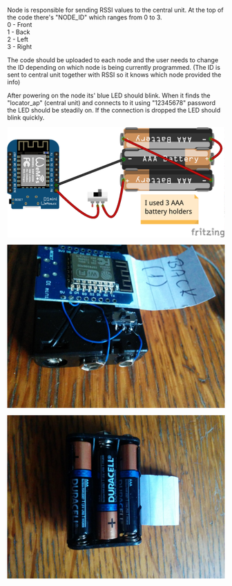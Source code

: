 Node is responsible for sending RSSI values to the central unit. At the top of the code there's "NODE_ID" which ranges from 0 to 3.  
0 - Front  
1 - Back  
2 - Left  
3 - Right  

The code should be uploaded to each node and the user needs to change the ID depending on which node is being currently programmed. (The ID is sent to central unit together with RSSI so it knows which node provided the info)  

After powering on the node its' blue LED should blink. When it finds the "locator_ap" (central unit) and connects to it using "12345678" password the LED should be steadily on. If the connection is dropped the LED should blink quickly.

![](https://github.com/michalmonday/WiFi-Locator/blob/master/pics/locator_node_schematic.png)

![](https://github.com/michalmonday/WiFi-Locator/blob/master/pics/switch.jpg)

![](https://github.com/michalmonday/WiFi-Locator/blob/master/pics/node_back.jpg)

